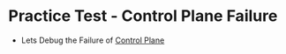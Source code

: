 # Practice Test - Control Plane Failure

  - Lets Debug the Failure of [Control Plane](https://kodekloud.com/topic/practice-test-control-plane-failure/)
